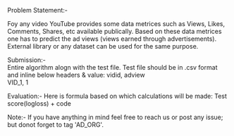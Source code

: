 Problem Statement:-  

Foy any video YouTube provides some data metrices such as Views, Likes, Comments, Shares, etc available publically. Based on these data    metrices one has to predict the ad views (views earned through advertisements). External library or any dataset can be used for the same purpose.

Submission:-  
  Entire algorithm alogn with the test file. Test file should be in .csv format and inline below headers & value: 
  vidid, adview  
  VID_1, 1  

Evaluation:-
Here is formula based on which calculations will be made:
  Test score(logloss) + code   
 
Note:-
If you have anything in mind feel free to reach us or post any issue; but donot forget to tag 'AD_ORG'.

